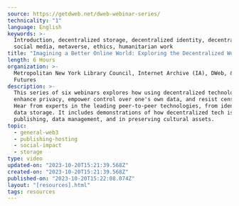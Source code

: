 ```yaml
---
source: https://getdweb.net/dweb-webinar-series/
technicality: "1"
language: English
keywords: >-
  Introduction, decentralized storage, decentralized identity, decentralized
  social media, metaverse, ethics, humanitarian work
title: "Imagining a Better Online World: Exploring the Decentralized Web"
length: 6 Hours
organization: >-
  Metropolitan New York Library Council, Internet Archive (IA), DWeb, & Library
  Futures
description: >-
  This series of six webinars explores how using decentralized technologies may
  enhance privacy, empower control over one's own data, and resist censorship.
  Hear from experts in the leading peer-to-peer technologies, from identity to
  data storage. It includes demonstrations of how decentralized tech is used in
  publishing, data management, and in preserving cultural assets.
topic:
  - general-web3
  - publishing-hosting
  - social-impact
  - storage
type: video
updated-on: "2023-10-20T15:21:39.568Z"
created-on: "2023-10-20T15:21:39.568Z"
published-on: "2023-10-20T15:22:08.074Z"
layout: "[resources].html"
tags: resources
---
```


